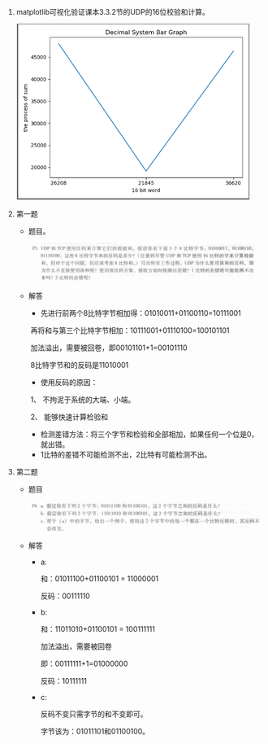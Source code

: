 1. matplotlib可视化验证课本3.3.2节的UDP的16位校验和计算。

   ![udp](pic\udp.png)

2. 第一题

   * 题目。

     ![p3](pic\p3.png)

   * 解答

     + 先进行前两个8比特字节相加得：01010011+01100110=10111001

     ​       再将和与第三个比特字节相加：10111001+01110100=100101101

     ​       加法溢出，需要被回卷，即00101101+1=00101110

     ​       8比特字节和的反码是11010001

     + 使用反码的原因：

     ​       1、 不拘泥于系统的大端、小端。

     ​       2、 能够快速计算检验和

     + 检测差错方法：将三个字节和检验和全部相加，如果任何一个位是0，就出错。
     + 1比特的差错不可能检测不出，2比特有可能检测不出。

3. 第二题

   * 题目

     ![p4](pic\p4.png)

   * 解答

     + a:

       和：01011100+01100101 = 11000001

       反码：00111110

     + b:

       和：11011010+01100101 = 100111111

       加法溢出，需要被回卷

       即：00111111+1=01000000

       反码：10111111

     + c:

       反码不变只需字节的和不变即可。

       字节该为：01011101和01100100。

       

     


